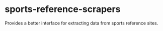 # sports-reference-scrapers
Provides a better interface for extracting data from sports reference sites.
